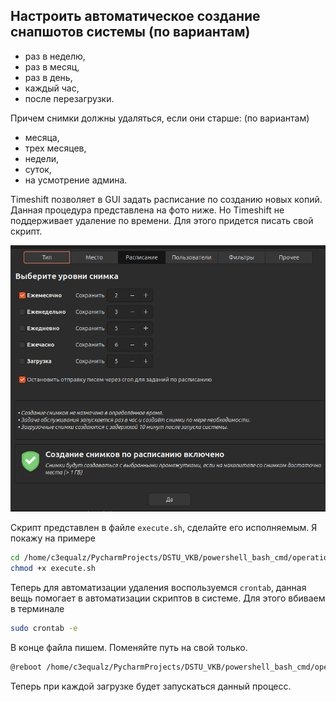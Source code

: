## Настроить автоматическое создание снапшотов системы (по вариантам)
- раз в неделю,
- раз в месяц,
- раз в день,
- каждый час,
- после перезагрузки.

Причем снимки должны удаляться, если они старше:
(по вариантам)
- месяца,
- трех месяцев,
- недели,
- суток,
- на усмотрение админа.

Timeshift позволяет в GUI задать расписание по созданию новых копий. 
Данная процедура представлена на фото ниже.
Но Timeshift не поддерживает удаление по времени. 
Для этого придется писать свой скрипт.  

![img.png](img.png)

Скрипт представлен в файле `execute.sh`, сделайте его исполняемым. 
Я покажу на примере 

```bash
cd /home/c3equalz/PycharmProjects/DSTU_VKB/powershell_bash_cmd/operation_systems/fith_semester/6_laboratory/2_question
chmod +x execute.sh
```

Теперь для автоматизации удаления воспользуемся `crontab`, данная вещь помогает в автоматизации скриптов в системе. 
Для этого вбиваем в терминале

```bash
sudo crontab -e
```

В конце файла пишем. Поменяйте путь на свой только. 

```bash
@reboot /home/c3equalz/PycharmProjects/DSTU_VKB/powershell_bash_cmd/operation_systems/fith_semester/6_laboratory/2_question/execute.sh
```

Теперь при каждой загрузке будет запускаться данный процесс. 